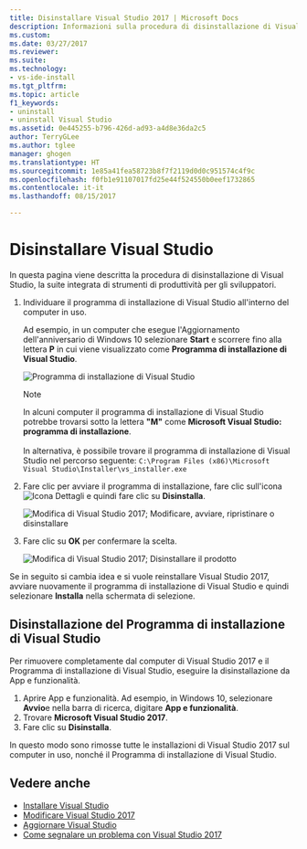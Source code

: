 ```yaml
---
title: Disinstallare Visual Studio 2017 | Microsoft Docs
description: Informazioni sulla procedura di disinstallazione di Visual Studio.
ms.custom: 
ms.date: 03/27/2017
ms.reviewer: 
ms.suite: 
ms.technology:
- vs-ide-install
ms.tgt_pltfrm: 
ms.topic: article
f1_keywords:
- uninstall
- uninstall Visual Studio
ms.assetid: 0e445255-b796-426d-ad93-a4d8e36da2c5
author: TerryGLee
ms.author: tglee
manager: ghogen
ms.translationtype: HT
ms.sourcegitcommit: 1e85a41fea58723b8f7f2119d0d0c951574c4f9c
ms.openlocfilehash: f0fb1e91107017fd25e44f524550b0eef1732865
ms.contentlocale: it-it
ms.lasthandoff: 08/15/2017

---
```


# <a name="uninstall-visual-studio"></a>Disinstallare Visual Studio
In questa pagina viene descritta la procedura di disinstallazione di Visual Studio, la suite integrata di strumenti di produttività per gli sviluppatori.  

1.  Individuare il programma di installazione di Visual Studio all'interno del computer in uso.  

     Ad esempio, in un computer che esegue l'Aggiornamento dell'anniversario di Windows 10 selezionare **Start** e scorrere fino alla lettera **P** in cui viene visualizzato come **Programma di installazione di Visual Studio**.  

     ![Programma di installazione di Visual Studio](media/vs2017-locate-the-visual-studio-installer.PNG "Individuare il programma di installazione di Microsoft Visual Studio")

     >[!NOTE]
     In alcuni computer il programma di installazione di Visual Studio potrebbe trovarsi sotto la lettera **"M"** come **Microsoft Visual Studio: programma di installazione**.<br/><br/> In alternativa, è possibile trovare il programma di installazione di Visual Studio nel percorso seguente: `C:\Program Files (x86)\Microsoft Visual Studio\Installer\vs_installer.exe`

2.  Fare clic per avviare il programma di installazione, fare clic sull'icona ![Icona Dettagli](media/vs2017uninstall-UninstallIcon.png "Seleziona l'icona Opzioni") e quindi fare clic su **Disinstalla**.  

     ![Modifica di Visual Studio 2017; Modificare, avviare, ripristinare o disinstallare](media/vs2017-uninstall.PNG "Ripristinare o disinstallare Visual Studio 2017")  

3.  Fare clic su **OK** per confermare la scelta.

     ![Modifica di Visual Studio 2017; Disinstallare il prodotto](media/vs2017-uninstall-confirm.PNG "Confermare la disinstallazione di Visual Studio 2017")  

Se in seguito si cambia idea e si vuole reinstallare Visual Studio 2017, avviare nuovamente il programma di installazione di Visual Studio e quindi selezionare **Installa** nella schermata di selezione.

## <a name="uninstall-visual-studio-installer"></a>Disinstallazione del Programma di installazione di Visual Studio
Per rimuovere completamente dal computer di Visual Studio 2017 e il Programma di installazione di Visual Studio, eseguire la disinstallazione da App e funzionalità.
1. Aprire App e funzionalità. Ad esempio, in Windows 10, selezionare **Avvio**e nella barra di ricerca, digitare **App e funzionalità**.  
2. Trovare **Microsoft Visual Studio 2017**.  
3. Fare clic su **Disinstalla**.  

In questo modo sono rimosse tutte le installazioni di Visual Studio 2017 sul computer in uso, nonché il Programma di installazione di Visual Studio.

## <a name="see-also"></a>Vedere anche  
* [Installare Visual Studio](install-visual-studio.md)
* [Modificare Visual Studio 2017](modify-visual-studio.md)
* [Aggiornare Visual Studio](update-visual-studio.md)
* [Come segnalare un problema con Visual Studio 2017](../ide/how-to-report-a-problem-with-visual-studio-2017.md)

